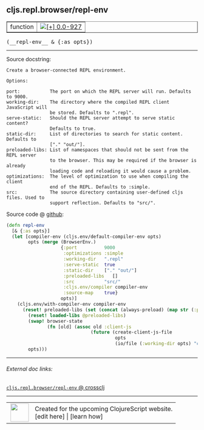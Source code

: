 ## cljs.repl.browser/repl-env



 <table border="1">
<tr>
<td>function</td>
<td><a href="https://github.com/cljsinfo/cljs-api-docs/tree/0.0-927"><img valign="middle" alt="[+] 0.0-927" title="Added in 0.0-927" src="https://img.shields.io/badge/+-0.0--927-lightgrey.svg"></a> </td>
</tr>
</table>


 <samp>
(__repl-env__ & {:as opts})<br>
</samp>

---





Source docstring:

```
Create a browser-connected REPL environment.

Options:

port:           The port on which the REPL server will run. Defaults to 9000.
working-dir:    The directory where the compiled REPL client JavaScript will
                be stored. Defaults to ".repl".
serve-static:   Should the REPL server attempt to serve static content?
                Defaults to true.
static-dir:     List of directories to search for static content. Defaults to
                ["." "out/"].
preloaded-libs: List of namespaces that should not be sent from the REPL server
                to the browser. This may be required if the browser is already
                loading code and reloading it would cause a problem.
optimizations:  The level of optimization to use when compiling the client
                end of the REPL. Defaults to :simple.
src:            The source directory containing user-defined cljs files. Used to
                support reflection. Defaults to "src/".

```


Source code @ [github](https://github.com/clojure/clojurescript/blob/r2202/src/clj/cljs/repl/browser.clj#L225-L266):

```clj
(defn repl-env
  [& {:as opts}]
  (let [compiler-env (cljs.env/default-compiler-env opts)
        opts (merge (BrowserEnv.)
                    {:port          9000
                     :optimizations :simple
                     :working-dir   ".repl"
                     :serve-static  true
                     :static-dir    ["." "out/"]
                     :preloaded-libs   []
                     :src           "src/"
                     :cljs.env/compiler compiler-env
                     :source-map    true}
                    opts)]
    (cljs.env/with-compiler-env compiler-env
      (reset! preloaded-libs (set (concat (always-preload) (map str (:preloaded-libs opts)))))
        (reset! loaded-libs @preloaded-libs)
        (swap! browser-state
               (fn [old] (assoc old :client-js
                               (future (create-client-js-file
                                        opts
                                        (io/file (:working-dir opts) "client.js"))))))
        opts)))
```

<!--
Repo - tag - source tree - lines:

 <pre>
clojurescript @ r2202
└── src
    └── clj
        └── cljs
            └── repl
                └── <ins>[browser.clj:225-266](https://github.com/clojure/clojurescript/blob/r2202/src/clj/cljs/repl/browser.clj#L225-L266)</ins>
</pre>

-->

---



###### External doc links:

[`cljs.repl.browser/repl-env` @ crossclj](http://crossclj.info/fun/cljs.repl.browser/repl-env.html)<br>

---

 <table>
<tr><td>
<img valign="middle" align="right" width="48px" src="http://i.imgur.com/Hi20huC.png">
</td><td>
Created for the upcoming ClojureScript website.<br>
[edit here] | [learn how]
</td></tr></table>

[edit here]:https://github.com/cljsinfo/cljs-api-docs/blob/master/cljsdoc/cljs.repl.browser/repl-env.cljsdoc
[learn how]:https://github.com/cljsinfo/cljs-api-docs/wiki/cljsdoc-files

<!--

This information was too distracting to show to readers, but I'll leave it
commented here since it is helpful to:

- pretty-print the data used to generate this document
- and show how to retrieve that data



The API data for this symbol:

```clj
{:ns "cljs.repl.browser",
 :name "repl-env",
 :signature ["[& {:as opts}]"],
 :history [["+" "0.0-927"]],
 :type "function",
 :full-name-encode "cljs.repl.browser/repl-env",
 :source {:code "(defn repl-env\n  [& {:as opts}]\n  (let [compiler-env (cljs.env/default-compiler-env opts)\n        opts (merge (BrowserEnv.)\n                    {:port          9000\n                     :optimizations :simple\n                     :working-dir   \".repl\"\n                     :serve-static  true\n                     :static-dir    [\".\" \"out/\"]\n                     :preloaded-libs   []\n                     :src           \"src/\"\n                     :cljs.env/compiler compiler-env\n                     :source-map    true}\n                    opts)]\n    (cljs.env/with-compiler-env compiler-env\n      (reset! preloaded-libs (set (concat (always-preload) (map str (:preloaded-libs opts)))))\n        (reset! loaded-libs @preloaded-libs)\n        (swap! browser-state\n               (fn [old] (assoc old :client-js\n                               (future (create-client-js-file\n                                        opts\n                                        (io/file (:working-dir opts) \"client.js\"))))))\n        opts)))",
          :title "Source code",
          :repo "clojurescript",
          :tag "r2202",
          :filename "src/clj/cljs/repl/browser.clj",
          :lines [225 266]},
 :full-name "cljs.repl.browser/repl-env",
 :docstring "Create a browser-connected REPL environment.\n\nOptions:\n\nport:           The port on which the REPL server will run. Defaults to 9000.\nworking-dir:    The directory where the compiled REPL client JavaScript will\n                be stored. Defaults to \".repl\".\nserve-static:   Should the REPL server attempt to serve static content?\n                Defaults to true.\nstatic-dir:     List of directories to search for static content. Defaults to\n                [\".\" \"out/\"].\npreloaded-libs: List of namespaces that should not be sent from the REPL server\n                to the browser. This may be required if the browser is already\n                loading code and reloading it would cause a problem.\noptimizations:  The level of optimization to use when compiling the client\n                end of the REPL. Defaults to :simple.\nsrc:            The source directory containing user-defined cljs files. Used to\n                support reflection. Defaults to \"src/\".\n"}

```

Retrieve the API data for this symbol:

```clj
;; from Clojure REPL
(require '[clojure.edn :as edn])
(-> (slurp "https://raw.githubusercontent.com/cljsinfo/cljs-api-docs/catalog/cljs-api.edn")
    (edn/read-string)
    (get-in [:symbols "cljs.repl.browser/repl-env"]))
```

-->
